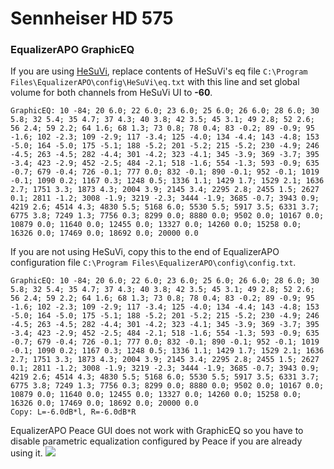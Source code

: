 # Sennheiser HD 575
### EqualizerAPO GraphicEQ
If you are using [HeSuVi](https://sourceforge.net/projects/hesuvi/), replace contents of HeSuVi's eq file `C:\Program Files\EqualizerAPO\config\HeSuVi\eq.txt` with this line and set global volume for both channels from HeSuVi UI to **-60**.
```
GraphicEQ: 10 -84; 20 6.0; 22 6.0; 23 6.0; 25 6.0; 26 6.0; 28 6.0; 30 5.8; 32 5.4; 35 4.7; 37 4.3; 40 3.8; 42 3.5; 45 3.1; 49 2.8; 52 2.6; 56 2.4; 59 2.2; 64 1.6; 68 1.3; 73 0.8; 78 0.4; 83 -0.2; 89 -0.9; 95 -1.6; 102 -2.3; 109 -2.9; 117 -3.4; 125 -4.0; 134 -4.4; 143 -4.8; 153 -5.0; 164 -5.0; 175 -5.1; 188 -5.2; 201 -5.2; 215 -5.2; 230 -4.9; 246 -4.5; 263 -4.5; 282 -4.4; 301 -4.2; 323 -4.1; 345 -3.9; 369 -3.7; 395 -3.4; 423 -2.9; 452 -2.5; 484 -2.1; 518 -1.6; 554 -1.3; 593 -0.9; 635 -0.7; 679 -0.4; 726 -0.1; 777 0.0; 832 -0.1; 890 -0.1; 952 -0.1; 1019 -0.1; 1090 0.2; 1167 0.3; 1248 0.5; 1336 1.1; 1429 1.7; 1529 2.1; 1636 2.7; 1751 3.3; 1873 4.3; 2004 3.9; 2145 3.4; 2295 2.8; 2455 1.5; 2627 0.1; 2811 -1.2; 3008 -1.9; 3219 -2.3; 3444 -1.9; 3685 -0.7; 3943 0.9; 4219 2.6; 4514 4.3; 4830 5.5; 5168 6.0; 5530 5.5; 5917 3.5; 6331 3.7; 6775 3.8; 7249 1.3; 7756 0.3; 8299 0.0; 8880 0.0; 9502 0.0; 10167 0.0; 10879 0.0; 11640 0.0; 12455 0.0; 13327 0.0; 14260 0.0; 15258 0.0; 16326 0.0; 17469 0.0; 18692 0.0; 20000 0.0
```
If you are not using HeSuVi, copy this to the end of EqualizerAPO configuration file `C:\Program Files\EqualizerAPO\config\config.txt`.
```
GraphicEQ: 10 -84; 20 6.0; 22 6.0; 23 6.0; 25 6.0; 26 6.0; 28 6.0; 30 5.8; 32 5.4; 35 4.7; 37 4.3; 40 3.8; 42 3.5; 45 3.1; 49 2.8; 52 2.6; 56 2.4; 59 2.2; 64 1.6; 68 1.3; 73 0.8; 78 0.4; 83 -0.2; 89 -0.9; 95 -1.6; 102 -2.3; 109 -2.9; 117 -3.4; 125 -4.0; 134 -4.4; 143 -4.8; 153 -5.0; 164 -5.0; 175 -5.1; 188 -5.2; 201 -5.2; 215 -5.2; 230 -4.9; 246 -4.5; 263 -4.5; 282 -4.4; 301 -4.2; 323 -4.1; 345 -3.9; 369 -3.7; 395 -3.4; 423 -2.9; 452 -2.5; 484 -2.1; 518 -1.6; 554 -1.3; 593 -0.9; 635 -0.7; 679 -0.4; 726 -0.1; 777 0.0; 832 -0.1; 890 -0.1; 952 -0.1; 1019 -0.1; 1090 0.2; 1167 0.3; 1248 0.5; 1336 1.1; 1429 1.7; 1529 2.1; 1636 2.7; 1751 3.3; 1873 4.3; 2004 3.9; 2145 3.4; 2295 2.8; 2455 1.5; 2627 0.1; 2811 -1.2; 3008 -1.9; 3219 -2.3; 3444 -1.9; 3685 -0.7; 3943 0.9; 4219 2.6; 4514 4.3; 4830 5.5; 5168 6.0; 5530 5.5; 5917 3.5; 6331 3.7; 6775 3.8; 7249 1.3; 7756 0.3; 8299 0.0; 8880 0.0; 9502 0.0; 10167 0.0; 10879 0.0; 11640 0.0; 12455 0.0; 13327 0.0; 14260 0.0; 15258 0.0; 16326 0.0; 17469 0.0; 18692 0.0; 20000 0.0
Copy: L=-6.0dB*l, R=-6.0dB*R
```
EqualizerAPO Peace GUI does not work with GraphicEQ so you have to disable parametric equalization configured by Peace if you are already using it.
![](https://raw.githubusercontent.com/jaakkopasanen/AutoEq/master/results/Headphone.com/innerfidelity/onear/Sennheiser%20HD%20575/Sennheiser%20HD%20575.png)
